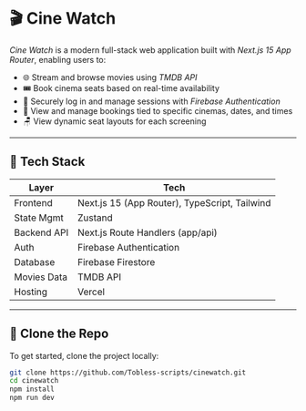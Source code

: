 # 🎬 Cine Watch

_Cine Watch_ is a modern full-stack web application built with _Next.js 15 App Router_, enabling users to:

-   🌐 Stream and browse movies using _TMDB API_
-   🎟 Book cinema seats based on real-time availability
-   🔐 Securely log in and manage sessions with _Firebase Authentication_
-   📅 View and manage bookings tied to specific cinemas, dates, and times
-   🪑 View dynamic seat layouts for each screening

---

## 🚀 Tech Stack

| Layer       | Tech                                          |
| ----------- | --------------------------------------------- |
| Frontend    | Next.js 15 (App Router), TypeScript, Tailwind |
| State Mgmt  | Zustand                                       |
| Backend API | Next.js Route Handlers (app/api)              |
| Auth        | Firebase Authentication                       |
| Database    | Firebase Firestore                            |
| Movies Data | TMDB API                                      |
| Hosting     | Vercel                                        |

---

## 🧭 Clone the Repo

To get started, clone the project locally:

```bash
git clone https://github.com/Tobless-scripts/cinewatch.git
cd cinewatch
npm install
npm run dev
```
